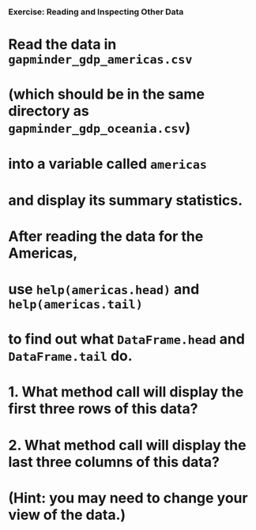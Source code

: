 ### Exercise: Reading and Inspecting Other Data

# Read the data in `gapminder_gdp_americas.csv`
# (which should be in the same directory as `gapminder_gdp_oceania.csv`)
# into a variable called `americas`
# and display its summary statistics.

# After reading the data for the Americas,
# use `help(americas.head)` and `help(americas.tail)`
# to find out what `DataFrame.head` and `DataFrame.tail` do.

# 1.  What method call will display the first three rows of this data?
# 2.  What method call will display the last three columns of this data?
#     (Hint: you may need to change your view of the data.)
